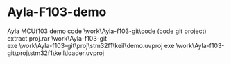 # Ayla-F103-demo
Ayla MCUf103 demo code 
\work\Ayla-f103-git\code  (code git project)
extract proj.rar \work\Ayla-f103-git\
exe \work\Ayla-f103-git\proj\stm32f1\keil\demo.uvproj
exe \work\Ayla-f103-git\proj\stm32f1\keil\loader.uvproj
